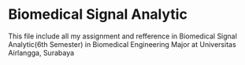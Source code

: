 # Biomedical Signal Analytic
 This file include all my assignment and refference in Biomedical Signal Analytic(6th Semester) in Biomedical Engineering Major at Universitas Airlangga, Surabaya
